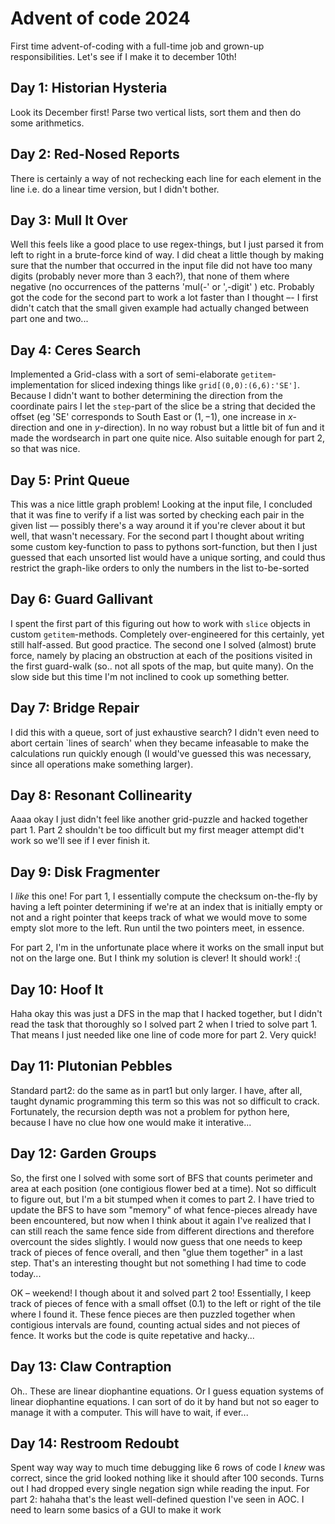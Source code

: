 # Advent of code 2024
First time advent-of-coding with a full-time job and grown-up responsibilities. Let's see if I make it to december 10th!

## Day 1: Historian Hysteria
Look its December first! Parse two vertical lists, sort them and then do some arithmetics.

## Day 2: Red-Nosed Reports
There is certainly a way of not rechecking each line for each element in the line i.e. do a linear time version, but I didn't bother.

## Day 3: Mull It Over
Well this feels like a good place to use regex-things, but I just parsed it from left to right in a brute-force kind of way. I did cheat a little though by making sure that the number that occurred in the input file did not have too many digits (probably never more than 3 each?), that none of them where negative (no occurrences of the patterns 'mul(-' or ',-digit' ) etc. Probably got the code for the second part to work a lot faster than I thought –- I first didn't catch that the small given example had actually changed between part one and two...

## Day 4: Ceres Search
Implemented a Grid-class with a sort of semi-elaborate `getitem`-implementation for sliced indexing things like `grid[(0,0):(6,6):'SE']`. Because I didn't want to bother determining the direction from the coordinate pairs I let the `step`-part of the slice be a string that decided the offset (eg 'SE' corresponds to South East or $(1,-1)$, one increase in $x$-direction and one in $y$-direction). In no way robust but a little bit of fun and it made the wordsearch in part one quite nice. Also suitable enough for part 2, so that was nice.

## Day 5: Print Queue
This was a nice little graph problem! Looking at the input file, I concluded that it was fine to verify if a list was sorted by checking each pair in the given list –– possibly there's a way around it if you're clever about it but well, that wasn't necessary. For the second part I thought about writing some custom key-function to pass to pythons sort-function, but then I just guessed that each unsorted list would have a unique sorting, and could thus restrict the graph-like orders to only the numbers in the list to-be-sorted

## Day 6: Guard Gallivant
I spent the first part of this figuring out how to work with `slice` objects in custom `getitem`-methods. Completely over-engineered for this certainly, yet still half-assed. But good practice. The second one I solved (almost) brute force, namely by placing an obstruction at each of the positions visited in the first guard-walk (so.. not all spots of the map, but quite many). On the slow side but this time I'm not inclined to cook up something better.

## Day 7: Bridge Repair
I did this with a queue, sort of just exhaustive search? I didn't even need to abort certain `lines of search' when they became infeasable to make the calculations run quickly enough (I would've guessed this was necessary, since all operations make something larger).

## Day 8: Resonant Collinearity
Aaaa okay I just didn't feel like another grid-puzzle and hacked together part 1. Part 2 shouldn't be too difficult but my first meager attempt did't work so we'll see if I ever finish it.

## Day 9: Disk Fragmenter
I _like_ this one! For part 1, I essentially compute the checksum on-the-fly by having a left pointer determining if we're at an index that is initially empty or not and a right pointer that keeps track of what we would move to some empty slot more to the left. Run until the two pointers meet, in essence.

For part 2, I'm in the unfortunate place where it works on the small input but not on the large one. But I think my solution is clever! It should work! :(

## Day 10: Hoof It
Haha okay this was just a DFS in the map that I hacked together, but I didn't read the task that thoroughly so I solved part 2 when I tried to solve part 1. That means I just needed like one line of code more for part 2. Very quick!

## Day 11: Plutonian Pebbles
Standard part2: do the same as in part1 but only larger. I have, after all, taught dynamic programming this term so this was not so difficult to crack. Fortunately, the recursion depth was not a problem for python here, because I have no clue how one would make it interative...

## Day 12: Garden Groups
So, the first one I solved with some sort of BFS that counts perimeter and area at each position (one contigious flower bed at a time). Not so difficult to figure out, but I'm a bit stumped when it comes to part 2. I have tried to update the BFS to have som "memory" of what fence-pieces already have been encountered, but now when I think about it again I've realized that I can still reach the same fence side from different directions and therefore overcount the sides slightly. I would now guess that one needs to keep track of pieces of fence overall, and then "glue them together" in a last step. That's an interesting thought but not something I had time to code today...

OK – weekend! I though about it and solved part 2 too! Essentially, I keep track of pieces of fence with a small offset (0.1) to the left or right of the tile where I found it. These fence pieces are then puzzled together when contigious intervals are found, counting actual sides and not pieces of fence. It works but the code is quite repetative and hacky... 

## Day 13: Claw Contraption
Oh.. These are linear diophantine equations. Or I guess equation systems of linear diophantine equations. I can sort of do it by hand but not so eager to manage it with a computer. This will have to wait, if ever...

## Day 14: Restroom Redoubt
Spent way way way to much time debugging like 6 rows of code I *knew* was correct, since the grid looked nothing like it should after 100 seconds. Turns out I had dropped every single negation sign while reading the input. For part 2: hahaha that's the least well-defined question I've seen in AOC. I need to learn some basics of a GUI to make it work